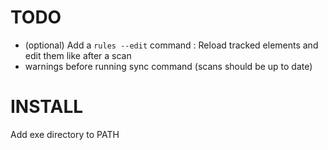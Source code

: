 ﻿# TODO

- (optional) Add a ``rules --edit`` command : Reload tracked elements and edit them like after a scan
- warnings before running sync command (scans should be up to date)

# INSTALL

Add exe directory to PATH
